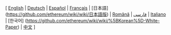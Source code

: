 [ [English](https://github.com/ethereum/wiki/wiki) 
| [Deutsch](https://github.com/ethereum/wiki/wiki/%5BGerman%5D-Ethereum-TOC) 
| [Español](https://github.com/ethereum/wiki/wiki/%5BSpanish%5D-Ethereum-TOC) 
| [Français](https://github.com/ethereum/wiki/wiki/%5BFrench%5D-Ethereum-TOC) 
| [日本語] (https://github.com/ethereum/wiki/wiki/日本語版) 
| [Română](https://github.com/ethereum/wiki/wiki/%5BRomanian%5D-Cuprins) 
| [فارسی](https://github.com/ethereum/wiki/wiki/%5BPersian%5D-Ethereum-TOC) 
| [Italiano](https://github.com/ethereum/wiki/wiki/%5BItalian%5D-Ethereum-TOC) 
| [한국어] (https://github.com/ethereum/wiki/wiki/%5BKorean%5D-White-Paper) 
| [中文](https://github.com/ethereum/wiki/wiki/%5BChinese%5D-Ethereum-TOC) ]
